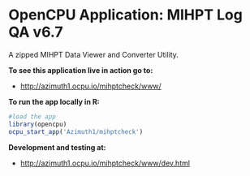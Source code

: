 # OpenCPU Application: MIHPT Log QA v6.7
A zipped MIHPT Data Viewer and Converter Utility.

**To see this application live in action go to:**

- http://azimuth1.ocpu.io/mihptcheck/www/

**To run the app locally in R:**
  ```r
#load the app
library(opencpu)
ocpu_start_app('Azimuth1/mihptcheck')
```

**Development and testing at:**

- http://azimuth1.ocpu.io/mihptcheck/www/dev.html
